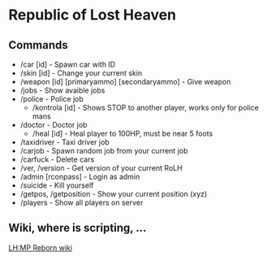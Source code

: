 # Republic of Lost Heaven
    
## Commands  
* /car [id] - Spawn car with ID
* /skin [id] - Change your current skin
* /weapon [id] [primaryammo] [secondaryammo] - Give weapon
* /jobs - Show avaible jobs
* /police - Police job
    * /kontrola [id] - Shows STOP to another player, works only for police mans
* /doctor - Doctor job
    * /heal [id] - Heal player to 100HP, must be near 5 foots
* /taxidriver - Taxi driver job
* /carjob - Spawn random job from your current job
* /carfuck - Delete cars
* /ver, /version - Get version of your current RoLH
* /admin [rconpass] - Login as admin
* /suicide - Kill yourself
* /getpos, /getposition - Show your current position (xyz)
* /players - Show all players on server

## Wiki, where is scripting, ...
[LH:MP Reborn wiki](https://wiki.lhmpreborn.ml/index.php/Main_Page)
